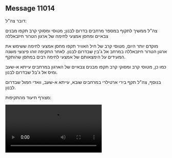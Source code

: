 ## Message 11014

דובר צה"ל:

צה"ל ממשיך לתקוף במספר מרחבים בדרום לבנון; מטוסי ומסוקי קרב תקפו מבנים צבאיים ומחסן אמצעי לחימה של ארגון הטרור חיזבאללה

מוקדם יותר היום, מטוסי קרב של חיל האוויר תקפו מחסן אמצעי לחימה ששימש את ארגון הטרור חיזבאללה במרחב אל ג'בין שבדרום לבנון.
לאחר התקיפה זוהו פיצוצי משנה המעידים על הימצאותם של אמצעי לחימה רבים במחסן שהותקף.

כמו כן, מטוסי קרב ומסוקי קרב תקפו מבנים צבאיים של הארגון במרחבים עייתא א-שעב ומיס אל ג'בל שבדרום לבנון.

בנוסף, צה"ל תקף בירי ארטילרי במרחבים שובא, עייתא א-שעב, וואדי חמול שבדרום לבנון.

מצורף תיעוד מהתקיפות:

![Video](https://data.iron-swords.co.il/2024/August/22/https://data.iron-swords.co.il/2024/August/22/11014/11014_media.mp4)
